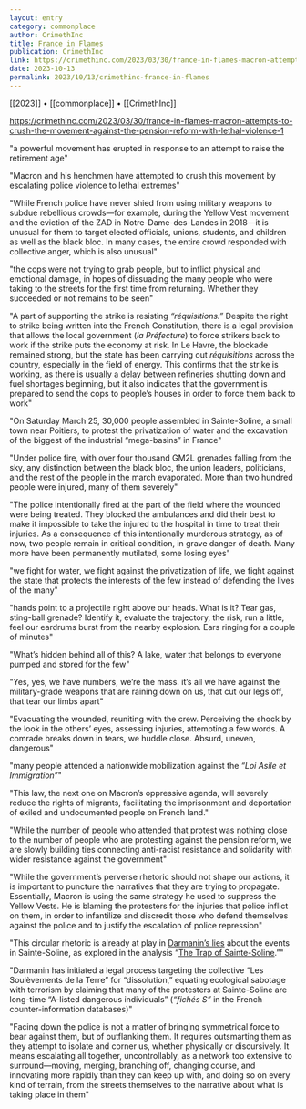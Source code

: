 ```yaml
---
layout: entry
category: commonplace
author: CrimethInc
title: France in Flames
publication: CrimethInc
link: https://crimethinc.com/2023/03/30/france-in-flames-macron-attempts-to-crush-the-movement-against-the-pension-reform-with-lethal-violence-1
date: 2023-10-13
permalink: 2023/10/13/crimethinc-france-in-flames
---
```


[[2023]] • [[commonplace]] • [[CrimethInc]] 

https://crimethinc.com/2023/03/30/france-in-flames-macron-attempts-to-crush-the-movement-against-the-pension-reform-with-lethal-violence-1

"a powerful movement has erupted in response to an attempt to raise the retirement age"

"Macron and his henchmen have attempted to crush this movement by escalating police violence to lethal extremes"

"While French police have never shied from using military weapons to subdue rebellious crowds—for example, during the Yellow Vest movement and the eviction of the ZAD in Notre-Dame-des-Landes in 2018—it is unusual for them to target elected officials, unions, students, and children as well as the black bloc. In many cases, the entire crowd responded with collective anger, which is also unusual"

"the cops were not trying to grab people, but to inflict physical and emotional damage, in hopes of dissuading the many people who were taking to the streets for the first time from returning. Whether they succeeded or not remains to be seen"

"A part of supporting the strike is resisting *“réquisitions.”* Despite the right to strike being written into the French Constitution, there is a legal provision that allows the local government (*la Préfecture*) to force strikers back to work if the strike puts the economy at risk. In Le Havre, the blockade remained strong, but the state has been carrying out *réquisitions* across the country, especially in the field of energy. This confirms that the strike is working, as there is usually a delay between refineries shutting down and fuel shortages beginning, but it also indicates that the government is prepared to send the cops to people’s houses in order to force them back to work"

"On Saturday March 25, 30,000 people assembled in Sainte-Soline, a small town near Poitiers, to protest the privatization of water and the excavation of the biggest of the industrial “mega-basins” in France"

"Under police fire, with over four thousand GM2L grenades falling from the sky, any distinction between the black bloc, the union leaders, politicians, and the rest of the people in the march evaporated. More than two hundred people were injured, many of them severely"

"The police intentionally fired at the part of the field where the wounded were being treated. They blocked the ambulances and did their best to make it impossible to take the injured to the hospital in time to treat their injuries. As a consequence of this intentionally murderous strategy, as of now, two people remain in critical condition, in grave danger of death. Many more have been permanently mutilated, some losing eyes"

"we fight for water, we fight against the privatization of life, we fight against the state that protects the interests of the few instead of defending the lives of the many"

"hands point to a projectile right above our heads. What is it? Tear gas, sting-ball grenade? Identify it, evaluate the trajectory, the risk, run a little, feel our eardrums burst from the nearby explosion. Ears ringing for a couple of minutes"

"What’s hidden behind all of this? A lake, water that belongs to everyone pumped and stored for the few"

"Yes, yes, we have numbers, we’re the mass. it’s all we have against the military-grade weapons that are raining down on us, that cut our legs off, that tear our limbs apart"

"Evacuating the wounded, reuniting with the crew. Perceiving the shock by the look in the others’ eyes, assessing injuries, attempting a few words. A comrade breaks down in tears, we huddle close. Absurd, uneven, dangerous"

"many people attended a nationwide mobilization against the *“Loi Asile et Immigration”*"

"This law, the next one on Macron’s oppressive agenda, will severely reduce the rights of migrants, facilitating the imprisonment and deportation of exiled and undocumented people on French land."

"While the number of people who attended that protest was nothing close to the number of people who are protesting against the pension reform, we are slowly building ties connecting anti-racist resistance and solidarity with wider resistance against the government"

"While the government’s perverse rhetoric should not shape our actions, it is important to puncture the narratives that they are trying to propagate. Essentially, Macron is using the same strategy he used to suppress the Yellow Vests. He is blaming the protesters for the injuries that police inflict on them, in order to infantilize and discredit those who defend themselves against the police and to justify the escalation of police repression"

"This circular rhetoric is already at play in [Darmanin’s lies](https://twitter.com/CerveauxNon/status/1640458309424803847) about the events in Sainte-Soline, as explored in the analysis “[The Trap of Sainte-Soline](https://illwill.com/sainte-soline).”"

"Darmanin has initiated a legal process targeting the collective “Les Soulèvements de la Terre” for “dissolution,” equating ecological sabotage with terrorism by claiming that many of the protesters at Sainte-Soline are long-time “A-listed dangerous individuals” (*“fichés S”* in the French counter-information databases)"

"Facing down the police is not a matter of bringing symmetrical force to bear against them, but of outflanking them. It requires outsmarting them as they attempt to isolate and corner us, whether physically or discursively. It means escalating all together, uncontrollably, as a network too extensive to surround—moving, merging, branching off, changing course, and innovating more rapidly than they can keep up with, and doing so on every kind of terrain, from the streets themselves to the narrative about what is taking place in them"
